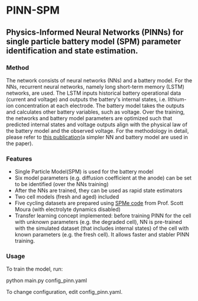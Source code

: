 # PINN-SPM

## Physics-Informed Neural Networks (PINNs) for single particle battery model (SPM) parameter identification and state estimation. 

### Method
The network consists of neural networks (NNs) and a battery model. For the NNs, recurrent neural networks, namely long short-term memory (LSTM) networks, are used. The LSTM inputs historical battery operational data (current and voltage) and outputs the battery's internal states, i.e. lithium-ion concentration at each electrode. The battery model takes the outputs and calculates other battery variables, such as voltage. Over the training, the networks and battery model parameters are optimized such that predicted internal states and voltage outputs align with the physical law of the battery model and the observed voltage. For the methodology in detail, please refer to [this publication](https://ieeexplore.ieee.org/document/10644822)(a simpler NN and battery model are used in the paper).

### Features
- Single Particle Model(SPM) is used for the battery model
- Six model parameters (e.g. diffusion coefficient at the anode) can be set to be identified (over the NNs training)
- After the NNs are trained, they can be used as rapid state estimators
- Two cell models (fresh and aged) included
- Five cycling datasets are prepared using [SPMe code](https://github.com/scott-moura/SPMeT) from Prof. Scott Moura (with electrolyte dynamics disabled)
- Transfer learning concept implemented: before training PINN for the cell with unknown parameters (e.g. the degraded cell), NN is pre-trained with the simulated dataset (that includes internal states) of the cell with known parameters (e.g. the fresh cell). It allows faster and stabler PINN training.

### Usage
To train the model, run:

python main.py config_pinn.yaml

To change configuration, edit config_pinn.yaml.


